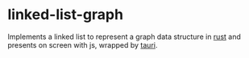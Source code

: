 # linked-list-graph
Implements a linked list to represent a graph data structure in [rust](https://doc.rust-lang.org/std/index.html) and presents on screen with js, wrapped by [tauri](https://v2.tauri.app/start/).